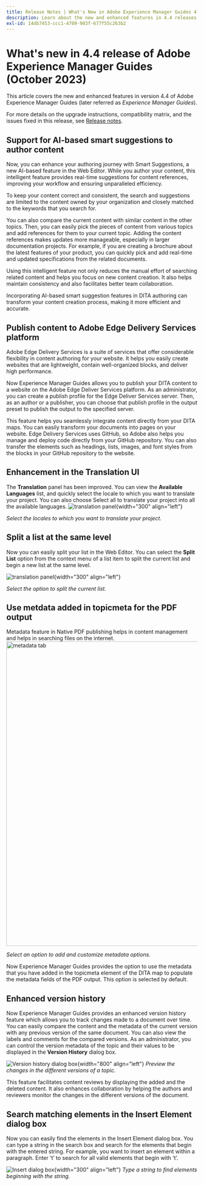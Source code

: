 ```yaml
---
title: Release Notes | What's New in Adobe Experience Manager Guides 4.4 release
description: Learn about the new and enhanced features in 4.4 releases of Adobe Experience Manager Guides
exl-id: 14db7453-ccc1-4709-903f-677f55c263b2
---
```

# What's new in 4.4 release of Adobe Experience Manager Guides (October 2023)

This article covers the new and enhanced features in version 4.4 of Adobe Experience Manager Guides (later referred as *Experience Manager Guides*).

For more details on the upgrade instructions, compatibility matrix, and the issues fixed in this release, see [Release notes](./release-notes-4.4.md).

## Support for AI-based smart suggestions to author content

Now, you can enhance your authoring journey with Smart Suggestions, a new AI-based feature in the Web Editor. While you author your content, this intelligent feature provides real-time suggestions for content references, improving your workflow and ensuring unparalleled efficiency.

 
To keep your content correct and consistent, the search and suggestions are limited to the content owned by your organization and closely matched to the keywords that you search for.  

You can also compare the current content with similar content in the other topics. Then, you can easily pick the pieces of content from various topics and add references for them to your current topic.  Adding the content references makes updates more manageable, especially in larger documentation projects. For example, if you are creating a brochure about the latest features of your product, you can quickly pick and add real-time and updated specifications from the related documents.

Using this intelligent feature not only reduces the manual effort of searching related content and helps you focus on new content creation.  It also helps maintain consistency and also facilitates better team collaboration.  

Incorporating AI-based smart suggestion features in DITA authoring can transform your content creation process, making it more efficient and accurate. 

## Publish content to Adobe Edge Delivery Services platform

Adobe Edge Delivery Services is a suite of services that offer considerable flexibility in content authoring for your website. It helps you easily create websites that are lightweight, contain well-organized blocks, and deliver high performance.

Now Experience Manager Guides allows you to publish your DITA content to a website on the Adobe Edge Deliver Services platform.  As an administrator, you can create a publish profile for the Edge Deliver Services server. Then, as an author or a publisher, you can choose that publish profile in the output preset to publish the output to the specified server.
 
This feature helps you seamlessly integrate content directly from your DITA maps. You can easily transform your documents into pages on your website. 
Edge Delivery Services uses GitHub, so Adobe also helps you manage and deploy code directly from your  GitHub repository. You can also transfer the elements such as headings, lists, images, and font styles from the blocks in your GitHub repository to the website. 

## Enhancement in the Translation UI

The **Translation** panel has been improved.  You can view the **Available Languages** list,  and quickly select the locale to which you want to translate your project. You can also choose Select all to translate your project into all the available languages.
![translation panel](assets/translation-languages-4.4.png){width="300" align="left"}

*Select the locales to which you want to translate your project.*


## Split a list at the same level

Now you can easily split your list in the Web Editor. You can select the **Split List** option from the context menu of a list item to split the current list and begin a new list at the same level. 

![translation panel](assets/context-menu-split-list.png){width="300" align="left"}

*Select the option to split the current list.*

## Use metdata added in topicmeta for the PDF output

Metadata feature in Native PDF publishing helps in content management and helps in searching files on the internet. 
<img src="assets/pdf-metadata-4.4.png" alt="metadata tab" width=800>

*Select an option to add and customize metadata options.*

Now Experience Manager Guides provides the option to use the metadata that you have added in the topicmeta element of the DITA map to populate the metadata fields of the PDF output. This option is selected by default.


## Enhanced version history

Now Experience Manager Guides provides an enhanced version history feature which allows you to track changes made to a document over time. You can easily compare the content and the metadata of the current version with any previous version of the same document. You can also view the labels and comments for the compared versions. As an administrator, you can control the version metadata of the topic and their values to be displayed in the **Version History** dialog box. 

![Version history dialog box](assets/version-history-dialog-web-editor.png){width="800" align="left"}
  *Preview the changes in the different versions of a topic.*

This feature facilitates content reviews by displaying the added and the deleted content. It also enhances collaboration by helping the authors and reviewers monitor the changes in the different versions of the document.

## Search matching elements in the Insert Element dialog box

Now you can easily find the elements in the Insert Element dialog box.  You can type a string in the search box and search for the elements that begin with the entered string.
For example, you want to insert an element within a paragraph.  Enter ‘t’ to search for all valid elements that begin with ‘t’.

![Insert dialog box](assets/insert-element.png){width="300" align="left"}
*Type a string to find elements beginning with the string.* 


